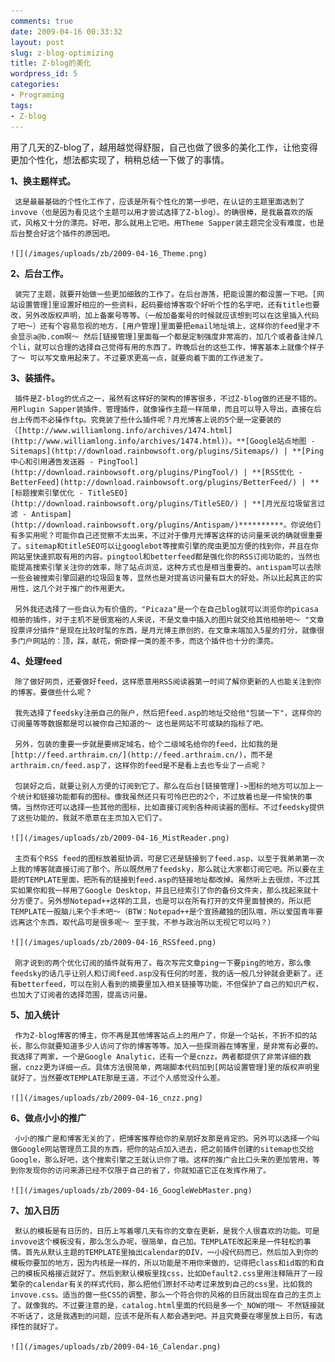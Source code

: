 ```yaml
---
comments: true
date: 2009-04-16 00:33:32
layout: post
slug: z-blog-optimizing
title: Z-blog的美化
wordpress_id: 5
categories:
- Programing
tags:
- Z-blog
---
```


用了几天的Z-blog了，越用越觉得舒服，自己也做了很多的美化工作，让他变得更加个性化，想法都实现了，稍稍总结一下做了的事情。




**1、换主题样式。**

	 这是最最基础的个性化工作了，应该是所有个性化的第一步吧，在认证的主题里面选到了invove（也是因为看见这个主题可以用才尝试选择了Z-blog）。的确很棒，是我最喜欢的版式，风格又十分的漂亮。好吧，那么就用上它吧。用Theme Sapper装主题完全没有难度，也是后台整合好这个插件的原因吧。

	![](/images/uploads/zb/2009-04-16_Theme.png)







**2、后台工作。**

	 装完了主题，就要开始做一些更加细致的工作了。在后台游荡，把能设置的都设置一下吧。[网站设置管理]里设置好相应的一些资料，起码要给博客取个好听个性的名字吧，还有title也要改，另外改版权声明，加上备案号等等。（一般加备案号的时候就应该想到可以在这里插入代码了吧～）还有个容易忽视的地方，[用户管理]里面要把email地址填上，这样你的feed里才不会显示a@b.com啊～ 然后[链接管理]里面每一个都是定制强度非常高的，加几个或者备注掉几个li，就可以合理的选择自己觉得有用的东西了。昨晚后台的这些工作，博客基本上就像个样子了～ 可以写文章用起来了。不过要求更高一点，就要向着下面的工作进发了。







**3、装插件。**

	 插件是Z-blog的优点之一，虽然有这样好的架构的博客很多，不过Z-blog做的还是不错的。用Plugin Sapper装插件、管理插件，就像操作主题一样简单，而且可以导入导出，直接在后台上传而不必操作ftp。究竟装了些什么插件呢？月光博客上说的5个是一定要装的（[http://www.williamlong.info/archives/1474.html](http://www.williamlong.info/archives/1474.html)）。**[Google站点地图 - Sitemaps](http://download.rainbowsoft.org/plugins/Sitemaps/) | **[Ping中心和引用通告发送器 - PingTool](http://download.rainbowsoft.org/plugins/PingTool/) | **[RSS优化 - BetterFeed](http://download.rainbowsoft.org/plugins/BetterFeed/) | **[标题搜索引擎优化 - TitleSEO](http://download.rainbowsoft.org/plugins/TitleSEO/) | **[月光反垃圾留言过滤 - Antispam](http://download.rainbowsoft.org/plugins/Antispam/)**********。你说他们有多实用呢？可能你自己还觉察不太出来，不过对于像月光博客这样的访问量来说的确就很重要了。sitemap和titleSEO可以让googlebot等搜索引擎的爬虫更加方便的找到你，并且在你网站里快速抓取有用的内容。pingtool和betterfeed都是强化你的RSS订阅功能的，当然也能提高搜索引擎关注你的效率，除了站点浏览，这种方式也是相当重要的。antispam可以去除一些会被搜索引擎回避的垃圾回复等，显然也是对提高访问量有巨大的好处。所以比起真正的实用性，这几个对于推广的作用更大。

	 另外我还选择了一些自认为有价值的，"Picaza"是一个在自己blog就可以浏览你的picasa相册的插件，对于主机不是很宽裕的人来说，不是文章中插入的图片就交给其他相册吧～ "文章投票评分插件"是现在比较时髦的东西，是月光博主原创的，在文章末端加入5星的打分，就像很多门户网站的：顶，踩，献花，俯卧撑一类的差不多，而这个插件也十分的漂亮。







**4、处理feed**

	 除了做好网页，还要做好feed，这样愿意用RSS阅读器第一时间了解你更新的人也能关注到你的博客。要做些什么呢？

	 我先选择了feedsky注册自己的账户，然后把feed.asp的地址交给他"包装一下"，这样你的订阅量等等数据都是可以被你自己知道的～ 这也是网站不可或缺的指标了吧。

	 另外，包装的重要一步就是要绑定域名，给个二级域名给你的feed，比如我的是[http://feed.arthraim.cn/](http://feed.arthraim.cn/)，而不是arthraim.cn/feed.asp了，这样你的feed是不是看上去也专业了一点呢？

	 包装好之后，就要让别人方便的订阅到它了。那么在后台[链接管理]->图标的地方可以加上一个统计和链接功能都有的图标。像我虽然还只有可怜巴巴的2个，不过放着也是一件愉快的事情。当然你还可以选择一些其他的图标，比如直接订阅到各种阅读器的图标。不过feedsky提供了这些功能的，我就不愿意在主页加入它们了。

	![](/images/uploads/zb/2009-04-16_MistReader.png)

	 主页有个RSS feed的图标放着挺协调，可是它还是链接到了feed.asp，以至于我弟弟第一次上我的博客就直接订阅了那个。所以既然用了feedsky，那么就让大家都订阅它吧。所以要在主题的TEMPLATE里面，把所有的链接到feed.asp的链接地址都改掉。虽然听上去很烦，不过其实如果你和我一样用了Google Desktop，并且已经索引了你的备份文件夹，那么找起来就十分方便了。另外想Notepad++这样的工具，也是可以在所有打开的文件里面替换的，所以把TEMPLATE一股脑儿来个手术吧～（BTW：Notepad++是个宣扬藏独的团队哦，所以爱国青年要远离这个东西，取代品可是很多呢～ 至于我，不参与政治所以无视它可以吗？）

	![](/images/uploads/zb/2009-04-16_RSSfeed.png)

	 刚才说到的两个优化订阅的插件就有用了。每次写完文章ping一下要ping的地方，那么像feedsky的话几乎让别人和订阅feed.asp没有任何的时差，我的话一般几分钟就会更新了。还有betterfeed，可以在别人看到的摘要里加入相关链接等功能，不但保护了自己的知识产权，也加大了订阅者的选择范围，提高访问量。







**5、加入统计**

	 作为Z-blog博客的博主，你不再是其他博客站点上的用户了，你是一个站长，不折不扣的站长，那么你就要知道多少人访问了你的博客等等。加入一些探测器在博客里，是非常有必要的。我选择了两家，一个是Google Analytic，还有一个是cnzz。两者都提供了非常详细的数据，cnzz更为详细一点。具体方法很简单，两端脚本代码加到[网站设置管理]里的版权声明里就好了，当然要改TEMPLATE那是王道，不过个人感觉没什么差。

	![](/images/uploads/zb/2009-04-16_cnzz.png)







**6、做点小小的推广**

	 小小的推广是和博客无关的了，把博客推荐给你的亲朋好友那是肯定的。另外可以选择一个叫做Google网站管理员工具的东西，把你的站点加入进去，把之前插件创建的sitemap也交给Google，那么好吧，这个搜索引擎之王就认识你了哦。这样的推广会比口头来的更加管用，等到你发现你的访问来源已经不仅限于自己的省了，你就知道它正在发挥作用了。

	![](/images/uploads/zb/2009-04-16_GoogleWebMaster.png)







**7、加入日历**

	 默认的模板是有日历的，日历上写着哪几天有你的文章在更新，是我个人很喜欢的功能。可是invove这个模板没有，那么怎么办呢，很简单，自己加。TEMPLATE改起来是一件轻松的事情。首先从默认主题的TEMPLATE里抽出calendar的DIV，一小段代码而已，然后加入到你的模板你要加的地方，因为内核是一样的，所以功能是不用你来做的，记得把class和id取的和自己的模板风格接近就好了。然后到默认模板里找css，比如Default2.css里用注释隔开了一段繁杂的calendar有关的样式代码，那么把他们原封不动考过来放到自己的css里，比如我的invove.css。适当的做一些CSS的调整，那么一个符合你的风格的日历就出现在自己的主页上了。就像我的。不过要注意的是，catalog.html里面的代码是多一个_NOW的哦～ 不然链接就不听话了，这是我遇到的问题，应该不是所有人都会遇到吧。并且究竟要在哪里放上日历，有选择性的就好了。

	![](/images/uploads/zb/2009-04-16_Calendar.png)












